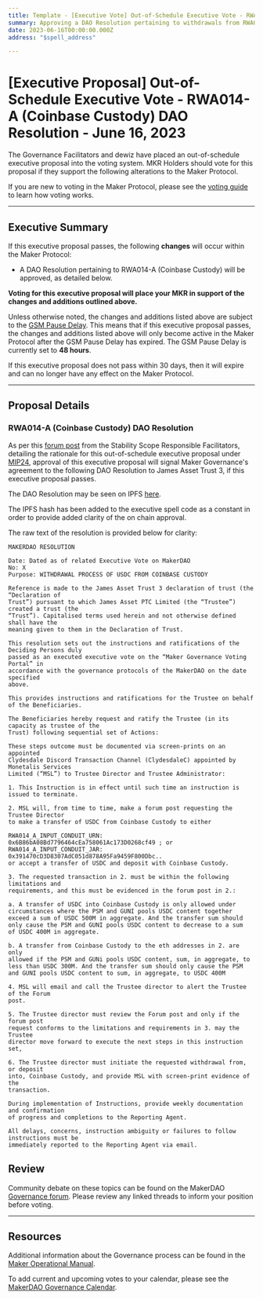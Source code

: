 ```yaml
---
title: Template - [Executive Vote] Out-of-Schedule Executive Vote - RWA014-A (Coinbase Custody) DAO Resolution - June 16, 2023
summary: Approving a DAO Resolution pertaining to withdrawals from RWA014-A (Coinbase Custody) in the event of reduced liquidity against USDC.
date: 2023-06-16T00:00:00.000Z
address: "$spell_address"

---
```

# [Executive Proposal] Out-of-Schedule Executive Vote - RWA014-A (Coinbase Custody) DAO Resolution - June 16, 2023

The Governance Facilitators and dewiz have placed an out-of-schedule executive proposal into the voting system. MKR Holders should vote for this proposal if they support the following alterations to the Maker Protocol.

If you are new to voting in the Maker Protocol, please see the [voting guide](https://manual.makerdao.com/governance/voting-in-makerdao/on-chain-governance) to learn how voting works.

---

## Executive Summary

If this executive proposal passes, the following **changes** will occur within the Maker Protocol:
- A DAO Resolution pertaining to RWA014-A (Coinbase Custody) will be approved, as detailed below.

**Voting for this executive proposal will place your MKR in support of the changes and additions outlined above.**

Unless otherwise noted, the changes and additions listed above are subject to the [GSM Pause Delay](https://manual.makerdao.com/parameter-index/core/param-gsm-pause-delay). This means that if this executive proposal passes, the changes and additions listed above will only become active in the Maker Protocol after the GSM Pause Delay has expired. The GSM Pause Delay is currently set to **48 hours**.

If this executive proposal does not pass within 30 days, then it will expire and can no longer have any effect on the Maker Protocol.


---

## Proposal Details

### RWA014-A (Coinbase Custody) DAO Resolution

As per this [forum post](https://forum.makerdao.com/t/out-of-schedule-executive-to-fortify-elasticity-of-on-chain-1-1-liquidity-of-usdc/21168) from the Stability Scope Responsible Facilitators, detailing the rationale for this out-of-schedule executive proposal under [MIP24](https://mips.makerdao.com/mips/details/MIP24), approval of this executive proposal will signal Maker Governance's agreement to the following DAO Resolution to James Asset Trust 3, if this executive proposal passes.

The DAO Resolution may be seen on IPFS [here](https://gateway.pinata.cloud/ipfs/QmYPbYoPjrSzBu5gt9tip78siG1gFvY8K4HTkHEFJgMmM8).

The IPFS hash has been added to the executive spell code as a constant in order to provide added clarity of the on chain approval.

The raw text of the resolution is provided below for clarity:

```
MAKERDAO RESOLUTION

Date: Dated as of related Executive Vote on MakerDAO
No: X
Purpose: WITHDRAWAL PROCESS OF USDC FROM COINBASE CUSTODY

Reference is made to the James Asset Trust 3 declaration of trust (the “Declaration of
Trust”) pursuant to which James Asset PTC Limited (the “Trustee”) created a trust (the
“Trust”). Capitalised terms used herein and not otherwise defined shall have the
meaning given to them in the Declaration of Trust.

This resolution sets out the instructions and ratifications of the Deciding Persons duly
passed as an executed executive vote on the “Maker Governance Voting Portal” in
accordance with the governance protocols of the MakerDAO on the date specified
above.

This provides instructions and ratifications for the Trustee on behalf of the Beneficiaries.

The Beneficiaries hereby request and ratify the Trustee (in its capacity as trustee of the
Trust) following sequential set of Actions:

These steps outcome must be documented via screen-prints on an appointed
Clydesdale Discord Transaction Channel (ClydesdaleC) appointed by Monetalis Services
Limited (“MSL”) to Trustee Director and Trustee Administrator:

1. This Instruction is in effect until such time an instruction is issued to terminate.

2. MSL will, from time to time, make a forum post requesting the Trustee Director
to make a transfer of USDC from Coinbase Custody to either

RWA014_A_INPUT_CONDUIT_URN:
0x6B86bA08Bd7796464cEa758061Ac173D0268cf49 ; or
RWA014_A_INPUT_CONDUIT_JAR:
0x391470cD3D8307AdC051d878A95Fa9459F800Dbc..
or accept a transfer of USDC and deposit with Coinbase Custody.

3. The requested transaction in 2. must be within the following limitations and
requirements, and this must be evidenced in the forum post in 2.:

a. A transfer of USDC into Coinbase Custody is only allowed under
circumstances where the PSM and GUNI pools USDC content together
exceed a sum of USDC 500M in aggregate. And the transfer sum should
only cause the PSM and GUNI pools USDC content to decrease to a sum
of USDC 400M in aggregate.

b. A transfer from Coinbase Custody to the eth addresses in 2. are only
allowed if the PSM and GUNi pools USDC content, sum, in aggregate, to
less than USDC 300M. And the transfer sum should only cause the PSM
and GUNI pools USDC content to sum, in aggregate, to USDC 400M

4. MSL will email and call the Trustee director to alert the Trustee of the Forum
post.

5. The Trustee director must review the Forum post and only if the forum post
request conforms to the limitations and requirements in 3. may the Trustee
director move forward to execute the next steps in this instruction set,

6. The Trustee director must initiate the requested withdrawal from, or deposit
into, Coinbase Custody, and provide MSL with screen-print evidence of the
transaction.

During implementation of Instructions, provide weekly documentation and confirmation
of progress and completions to the Reporting Agent.

All delays, concerns, instruction ambiguity or failures to follow instructions must be
immediately reported to the Reporting Agent via email.
```

## Review

Community debate on these topics can be found on the MakerDAO [Governance forum](https://forum.makerdao.com/). Please review any linked threads to inform your position before voting.

---

## Resources

Additional information about the Governance process can be found in the [Maker Operational Manual](https://manual.makerdao.com).

To add current and upcoming votes to your calendar, please see the [MakerDAO Governance Calendar](https://manual.makerdao.com/makerdao/calendars/governance-calendar).